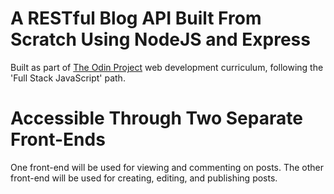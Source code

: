 # A RESTful Blog API Built From Scratch Using NodeJS and Express
Built as part of [The Odin Project](https://www.theodinproject.com/home) web development curriculum, following the 'Full Stack JavaScript' path.

# Accessible Through Two Separate Front-Ends
One front-end will be used for viewing and commenting on posts. The other front-end will be used for creating, editing, and publishing posts.
